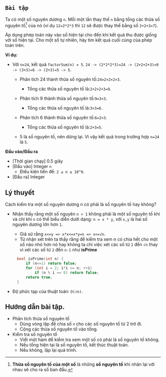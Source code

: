## `Bài tập`

Ta có một số nguyên dương `n`. Mỗi một lần thay thế `n` bằng tổng các thừa số nguyên tố[^1] của nó (ví dụ `12=2*2*3` thì `12` sẽ được thay thế bằng số `2+2+3=7`).

Áp dụng phép toán này vào số hiện tại cho đến khi kết quả thu được giống với số hiện tại. Cho một số tự nhiên, hãy tìm kết quả cuối cùng của phép toán trên.

**Ví dụ:**
- Với `n=24`, kết quả `factorSum(n) = 5`.
  `24 -> (2*2*2*3)=24 -> (2+2+2+3)=9 -> (3+3)=6 -> (2+3)=5 -> 5`.
  - Phân tích 24 thành thừa số nguyên tố:`24=2×2×2×3`.
    - Tổng các thừa số nguyên tố là:`2+2+2+3=9`.

  - Phân tích 9 thành thừa số nguyên tố:`9=3×3`.
    - Tổng các thừa số nguyên tố là:`3+3=6`.

  - Phân tích 6 thành thừa số nguyên tố:`6=2×3`.
    - Tổng các thừa số nguyên tố là:`2+3=5`.
  - 5 là số nguyên tố, nên dừng lại.
  Vì vậy kết quả trong trường hợp `n=24` là `5`.

**Đầu vào/Đầu ra**
- [Thời gian chạy] 0.5 giây
- [Đầu vào] Integer `n`
    * Điều kiện tiền đề: `2 ≤ n ≤ 10^9`.
- [Đầu ra] Integer

## Lý thuyết
Cách kiểm tra một số nguyên dương n có phải là số nguyên tố hay không?
- Nhận thấy rằng một số nguyên `n > 1` không phải là một số nguyên tố khi và chỉ khi `n` có thể biểu diễn dưới dạng: `n = x * y`, với `x,y` là hai số nguyên dương lớn hơn `1`.
  - Giả sử rằng `x<=y => x*x<=x*y=n => x<=√n`.
  - Từ nhận xét trên ta thấy rằng để kiểm tra xem n có chia hết cho một số nào nhỏ hơn nó hay không ta chỉ việc xét các số từ `2` đến `√n` thay vì xét các số từ `2` đến `n-1` như **isPrime**
  ```c++
    bool isPrime(int n) {
        if (n<=1) return false;
        for (int i = 2; i*i <= n; ++i)
            if (n % i == 0) return false;
        return true;
    }
  ```

- Độ phức tạp của thuật toán: `O(√n)`.


## Hướng dẫn bài tập.
- Phân tích thừa số nguyên tố
  - Dùng vòng lặp để chia số `𝑛` cho các số nguyên tố từ 2 trở đi.
  - Cộng các thừa số nguyên tố vào tổng.
- Kiểm tra số nguyên tố
  - Viết một hàm để kiểm tra xem một số có phải là số nguyên tố không.
  - Nếu tổng hiện tại là số nguyên tố, kết thúc thuật toán.
  - Nếu không, lặp lại quá trình.


[^1]: **Thừa số nguyên tố của một số** là những **số nguyên tố** khi nhân lại với nhau sẽ cho ra số ban đầu. 
[^2]: `Ước số của một số` là `số nguyên` mà khi chia số ban đầu cho nó sẽ không dư. Nói cách khác, nếu `𝑑` là ước số của `𝑛`, thì `𝑛 mod 𝑑=0` (`𝑛` chia hết cho `𝑑`)
